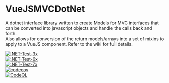 # VueJSMVCDotNet
A dotnet interface library written to create Models for MVC interfaces that can be converted into javascript objects and handle the calls back and forth.  
Also allows for conversion of the return models/arrays into a set of mixins to apply to a VueJS component.  Refer to the wiki for full details.

[![.NET-Test-3x](https://github.com/roger-castaldo/VueJSMVCDotNet/actions/workflows/unittests3x.yml/badge.svg?no-cache)](https://github.com/roger-castaldo/VueJSMVCDotNet/actions/workflows/unittests3x.yml)\
[![.NET-Test-6x](https://github.com/roger-castaldo/VueJSMVCDotNet/actions/workflows/unittests6x.yml/badge.svg?no-cache)](https://github.com/roger-castaldo/VueJSMVCDotNet/actions/workflows/unittests6x.yml)\
[![.NET-Test-7x](https://github.com/roger-castaldo/VueJSMVCDotNet/actions/workflows/unittests7x.yml/badge.svg?no-cache)](https://github.com/roger-castaldo/VueJSMVCDotNet/actions/workflows/unittests7x.yml)\
[![codecov](https://codecov.io/gh/roger-castaldo/VueJSMVCDotNet/branch/version_3/graph/badge.svg?token=9TEAEN8OEC)](https://codecov.io/gh/roger-castaldo/VueJSMVCDotNet)\
[![CodeQL](https://github.com/roger-castaldo/VueJSMVCDotNet/actions/workflows/codeql.yml/badge.svg?branch=version_3)](https://github.com/roger-castaldo/VueJSMVCDotNet/actions/workflows/codeql.yml)
